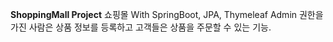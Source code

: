 **ShoppingMall Project**
쇼핑몰 With SpringBoot, JPA, Thymeleaf
Admin 권한을 가진 사람은 상품 정보를 등록하고
고객들은 상품을 주문할 수 있는 기능.
